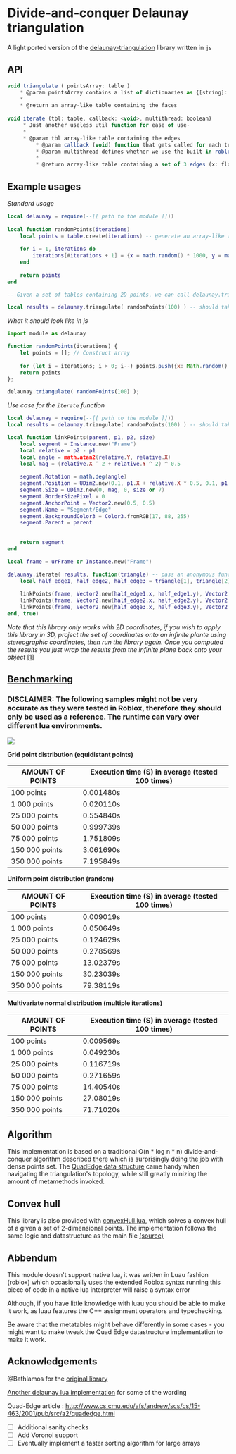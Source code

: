 # Divide-and-conquer Delaunay triangulation

A light ported version of the [delaunay-triangulation](https://github.com/Bathlamos/delaunay-triangulation) library written in ``js``

## API

```javascript
void triangulate ( pointsArray: table )
	* @param pointsArray contains a list of dictionaries as {[string]: float}
	*
	* @return an array-like table containing the faces
			
void iterate (tbl: table, callback: <void>, multithread: boolean)
	 * Just another useless util function for ease of use-
	 *
	 * @param tbl array-like table containing the edges
     	 * @param callback (void) function that gets called for each triangle processed
     	 * @param multithread defines whether we use the built-in roblox ``task`` lib
     	 *
     	 * @return array-like table containing a set of 3 edges (x: float, y: float) each

```

## Example usages

*Standard usage*

```lua
local delaunay = require(--[[ path to the module ]]))
   
local function randomPoints(iterations)
	local points = table.create(iterations) -- generate an array-like table
    
    for i = 1, iterations do
    	iterations[#iterations + 1] = {x = math.random() * 1000, y = math.random() * 1000} -- append the point to the table
    end
    
    return points
end

-- Given a set of tables containing 2D points, we can call delaunay.triangulate and pass our set of points

local results = delaunay.triangulate( randomPoints(100) ) -- should take approximatively 0.01 second
```

*What it should look like in js*

```js
import module as delaunay

function randomPoints(iterations) {
	let points = []; // Construct array
   
   	for (let i = iterations; i > 0; i--) points.push({x: Math.random() * 1000, y: Math.random() * 1000});
    return points
};

delaunay.triangulate( randomPoints(100) );
```

*Use case for the ``iterate`` function*
```lua
local delaunay = require(--[[ path to the module ]]))
local results = delaunay.triangulate( randomPoints(100) ) -- should take approximatively 0.01 second

local function linkPoints(parent, p1, p2, size)
	local segment = Instance.new("Frame")
	local relative = p2 - p1
	local angle = math.atan2(relative.Y, relative.X)
	local mag = (relative.X ^ 2 + relative.Y ^ 2) ^ 0.5
	
	segment.Rotation = math.deg(angle)
	segment.Position = UDim2.new(0.1, p1.X + relative.X * 0.5, 0.1, p1.Y + relative.Y * 0.5)
	segment.Size = UDim2.new(0, mag, 0, size or 7)
	segment.BorderSizePixel = 0
	segment.AnchorPoint = Vector2.new(0.5, 0.5)
	segment.Name = "Segment/Edge"
	segment.BackgroundColor3 = Color3.fromRGB(17, 88, 255)
	segment.Parent = parent
	
	
	return segment
end

local frame = urFrame or Instance.new("Frame")

delaunay.iterate( results, function(triangle) -- pass an anonymous function as callback
    local half_edge1, half_edge2, half_edge3 = triangle[1], triangle[2], triangle[3]
    
    linkPoints(frame, Vector2.new(half_edge1.x, half_edge1.y), Vector2.new(half_edge2.x, half_edge2.y), stroke or 5)
    linkPoints(frame, Vector2.new(half_edge2.x, half_edge2.y), Vector2.new(half_edge3.x, half_edge3.y), stroke or 5)
    linkPoints(frame, Vector2.new(half_edge3.x, half_edge3.y), Vector2.new(half_edge1.x, half_edge1.y), stroke or 5)
end, true)
```

*Note that this library only works with 2D coordinates, if you wish to apply this library in 3D, project the set of coordinates onto an infinite plante using stereographic coordinates, then run the library again. Once you computed the results you just wrap the results from the infinite plane back onto your object* [[1]](https://www.redblobgames.com/x/1842-delaunay-voronoi-sphere/)


## [Benchmarking](/tests/StarterPlayerScripts/LocalScript)

### DISCLAIMER: The following samples might not be very accurate as they were tested in Roblox, therefore they should only be used as a reference. The runtime can vary over different lua environments.

![](/tests/benchmarkGraph.png)

**Grid point distribution (equidistant points)**

AMOUNT OF POINTS | Execution time (S) in average (tested 100 times)
---------------- | -------------
100 points	 | 0.001480s
1 000 points	 | 0.020110s
25 000 points    | 0.554840s
50 000 points    | 0.999739s
75 000 points    | 1.751809s
150 000 points   | 3.061690s
350 000 points   | 7.195849s

**Uniform point distribution (random)**

AMOUNT OF POINTS | Execution time (S) in average (tested 100 times)
---------------- | -------------
100 points       | 0.009019s
1 000 points     | 0.050649s
25 000 points    | 0.124629s
50 000 points    | 0.278569s
75 000 points    | 13.02379s
150 000 points   | 30.23039s
350 000 points   | 79.38119s

**Multivariate normal distribution (multiple iterations)**

AMOUNT OF POINTS | Execution time (S) in average (tested 100 times)
---------------- | -------------
100 points       | 0.009569s
1 000 points     | 0.049230s
25 000 points    | 0.116719s
50 000 points    | 0.271659s
75 000 points    | 14.40540s
150 000 points   | 27.08019s
350 000 points   | 71.71020s

## Algorithm

This implementation is based on a traditional O(n * log n * n) divide-and-conquer algorithm described [there](https://github.com/Bathlamos/delaunay-triangulation) which is surprisingly doing the job with dense points set. The [QuadEdge data structure](http://www.cs.cmu.edu/afs/andrew/scs/cs/15-463/2001/pub/src/a2/quadedge.html) came handy when navigating the triangulation's topology, while still greatly minizing the amount of metamethods invoked.

## Convex hull

This library is also provided with [convexHull.lua](/convexHull.lua), which solves a convex hull of a given a set of 2-dimensional points.
The implementation follows the same logic and datastructure as the main file [(source)](https://en.wikibooks.org/wiki/Algorithm_Implementation/Geometry/Convex_hull/Monotone_chain)

## Abbendum

This module doesn't support native lua, it was written in Luau fashion (roblox) which occasionally uses the extended Roblox syntax
running this piece of code in a native lua interpreter will raise a syntax error

Although, if you have little knowledge with luau you should be able to make it work, as luau features
the C++ assignment operators and typechecking.

Be aware that the metatables might behave differently in some cases - you might want to make tweak the Quad Edge datastructure implementation to make it work.

## Acknowledgements

@Bathlamos for the [original library](https://github.com/Bathlamos/delaunay-triangulation)

[Another delaunay lua implementation](https://github.com/Nolan-O/LuaDelaunayTriangulation) for some of the wording

Quad-Edge article : http://www.cs.cmu.edu/afs/andrew/scs/cs/15-463/2001/pub/src/a2/quadedge.html



- [ ] Additional sanity checks
- [ ] Add Voronoi support
- [ ] Eventually implement a faster sorting algorithm for large arrays
